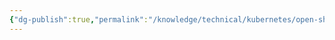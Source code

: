 ```yaml
---
{"dg-publish":true,"permalink":"/knowledge/technical/kubernetes/open-shift/","dgPassFrontmatter":true}
---
```


